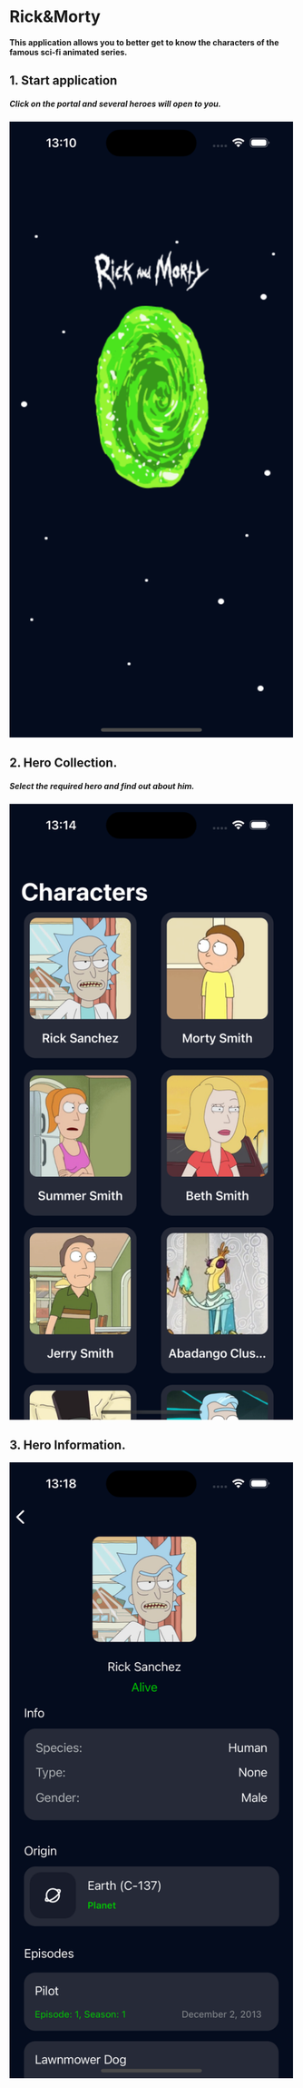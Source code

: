 # Rick&Morty

#### This application allows you to better get to know the characters of the famous sci-fi animated series.

## 1. Start application 

##### Click on the portal and several heroes will open to you.


<img src="Rick&Morty/image/Start.png" width="500">


## 2. Hero Collection.

##### Select the required hero and find out about him.


<img src="Rick&Morty/image/Collection Hero.png" width="500">


## 3. Hero Information.


<img src="Rick&Morty/image/HeroInformation.png" width="500">



